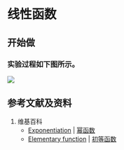 # 线性函数

## 开始做

### 实验过程如下图所示。

![](/images/函数和极限/初等函数/幂函数/线性函数/1a1.jpg)

## 参考文献及资料

1. 维基百科
	- [Exponentiation](https://en.wikipedia.org/wiki/Exponentiation#Power_functions) | [幂函数](https://zh.wikipedia.org/wiki/幂函数) 
	- [Elementary function](https://en.wikipedia.org/wiki/Elementary_function) | [初等函数](https://zh.wikipedia.org/wiki/初等函数) 
